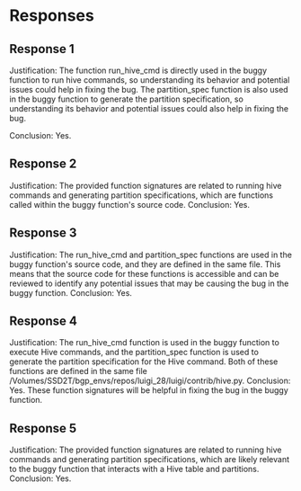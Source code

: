 # Responses
## Response 1
Justification: The function run_hive_cmd is directly used in the buggy function to run hive commands, so understanding its behavior and potential issues could help in fixing the bug. The partition_spec function is also used in the buggy function to generate the partition specification, so understanding its behavior and potential issues could also help in fixing the bug.

Conclusion: Yes.

## Response 2
Justification: The provided function signatures are related to running hive commands and generating partition specifications, which are functions called within the buggy function's source code.
Conclusion: Yes.

## Response 3
Justification: The run_hive_cmd and partition_spec functions are used in the buggy function's source code, and they are defined in the same file. This means that the source code for these functions is accessible and can be reviewed to identify any potential issues that may be causing the bug in the buggy function.
Conclusion: Yes.

## Response 4
Justification: The run_hive_cmd function is used in the buggy function to execute Hive commands, and the partition_spec function is used to generate the partition specification for the Hive command. Both of these functions are defined in the same file /Volumes/SSD2T/bgp_envs/repos/luigi_28/luigi/contrib/hive.py.
Conclusion: Yes. These function signatures will be helpful in fixing the bug in the buggy function.

## Response 5
Justification: The provided function signatures are related to running hive commands and generating partition specifications, which are likely relevant to the buggy function that interacts with a Hive table and partitions.
Conclusion: Yes.

